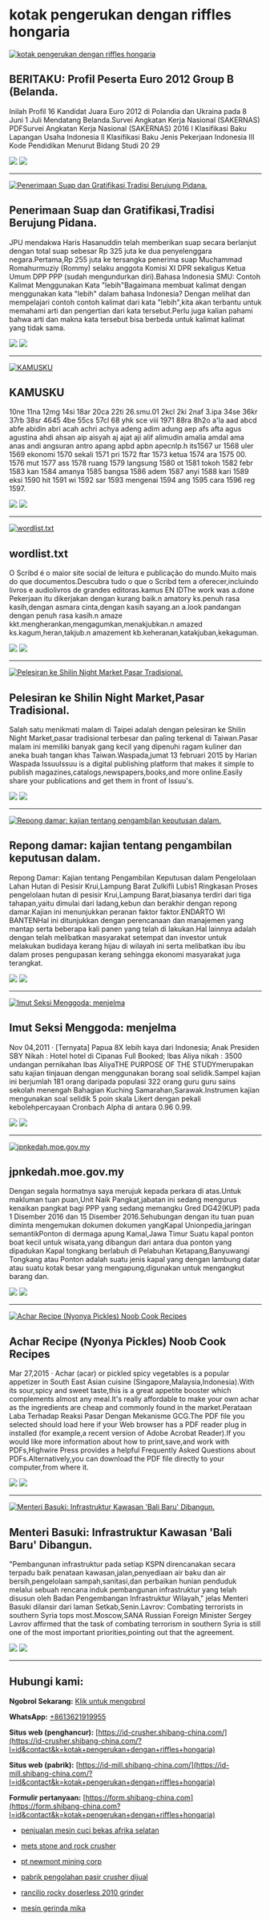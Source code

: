 # kotak pengerukan dengan riffles hongaria

<a href="https://swt.shibang-china.com/?l=id&img&k=kotak+pengerukan+dengan+riffles+hongaria" target="_blank">![kotak pengerukan dengan riffles hongaria](http://static.shibang-china.com/all-800x300/473.jpg)</a>

## BERITAKU: Profil Peserta Euro 2012 Group B (Belanda.
Inilah Profil 16 Kandidat Juara Euro 2012 di Polandia dan Ukraina pada 8 Juni 1 Juli Mendatang Belanda.Survei Angkatan Kerja Nasional (SAKERNAS) PDFSurvei Angkatan Kerja Nasional (SAKERNAS) 2016 I Klasifikasi Baku Lapangan Usaha Indonesia II Klasifikasi Baku Jenis Pekerjaan Indonesia III Kode Pendidikan Menurut Bidang Studi 20 29


<a href="https://whatsapp.shibangsoft.com/WhatsApp.php" target="_blank" title="WhatsApp">![](http://static.shibang-china.com/icon/whatsapp.png)</a> <a href="https://swt.shibang-china.com/?l=id&icon&k=kotak+pengerukan+dengan+riffles+hongaria" target="_blank">![](http://static.shibang-china.com/icon/chat-id.png)</a>

---

<a href="https://swt.shibang-china.com/?l=id&img&k=kotak+pengerukan+dengan+riffles+hongaria" target="_blank">![Penerimaan Suap dan Gratifikasi,Tradisi Berujung Pidana.](http://static.shibang-china.com/all-800x300/1447.jpg)</a>

## Penerimaan Suap dan Gratifikasi,Tradisi Berujung Pidana.
JPU mendakwa Haris Hasanuddin telah memberikan suap secara berlanjut dengan total suap sebesar Rp 325 juta ke dua penyelenggara negara.Pertama,Rp 255 juta ke tersangka penerima suap Muchammad Romahurmuziy (Rommy) selaku anggota Komisi XI DPR sekaligus Ketua Umum DPP PPP (sudah mengundurkan diri).Bahasa Indonesia SMU: Contoh Kalimat Menggunakan Kata "lebih"Bagaimana membuat kalimat dengan menggunakan kata "lebih" dalam bahasa Indonesia? Dengan melihat dan mempelajari contoh contoh kalimat dari kata "lebih",kita akan terbantu untuk memahami arti dan pengertian dari kata tersebut.Perlu juga kalian pahami bahwa arti dan makna kata tersebut bisa berbeda untuk kalimat kalimat yang tidak sama.


<a href="https://whatsapp.shibangsoft.com/WhatsApp.php" target="_blank" title="WhatsApp">![](http://static.shibang-china.com/icon/whatsapp.png)</a> <a href="https://swt.shibang-china.com/?l=id&icon&k=kotak+pengerukan+dengan+riffles+hongaria" target="_blank">![](http://static.shibang-china.com/icon/chat-id.png)</a>

---

<a href="https://swt.shibang-china.com/?l=id&img&k=kotak+pengerukan+dengan+riffles+hongaria" target="_blank">![KAMUSKU](http://static.shibang-china.com/all-800x300/1143.jpg)</a>

## KAMUSKU
10ne 11na 12mg 14si 18ar 20ca 22ti 26.smu.01 2kcl 2ki 2naf 3.ipa 34se 36kr 37rb 38sr 4645 4be 55cs 57cl 68 yhk sce viii 1971 88ra 8h2o a'la aad abcd abfe abidin abri acah achri achya adeng adim adung aep afs afta agus agustina ahdi ahsan aip aisyah aj ajat aji alif alimudin amalia amdal ama anas andi angsuran antro apang apbd apbn apecnlp.h its1567 ur 1568 uler 1569 ekonomi 1570 sekali 1571 pri 1572 ftar 1573 ketua 1574 ara 1575 00. 1576 mut 1577 ass 1578 ruang 1579 langsung 1580 ot 1581 tokoh 1582 febr 1583 kan 1584 amanya 1585 bangsa 1586 adem 1587 anyi 1588 kari 1589 eksi 1590 hit 1591 wi 1592 sar 1593 mengenai 1594 ang 1595 cara 1596 reg 1597.


<a href="https://whatsapp.shibangsoft.com/WhatsApp.php" target="_blank" title="WhatsApp">![](http://static.shibang-china.com/icon/whatsapp.png)</a> <a href="https://swt.shibang-china.com/?l=id&icon&k=kotak+pengerukan+dengan+riffles+hongaria" target="_blank">![](http://static.shibang-china.com/icon/chat-id.png)</a>

---

<a href="https://swt.shibang-china.com/?l=id&img&k=kotak+pengerukan+dengan+riffles+hongaria" target="_blank">![wordlist.txt](http://static.shibang-china.com/all-800x300/45.jpg)</a>

## wordlist.txt
O Scribd é o maior site social de leitura e publicação do mundo.Muito mais do que documentos.Descubra tudo o que o Scribd tem a oferecer,incluindo livros e audiolivros de grandes editoras.kamus EN IDThe work was a.done Pekerjaan itu dikerjakan dengan kurang baik.n amatory ks.penuh rasa kasih,dengan asmara cinta,dengan kasih sayang.an a.look pandangan dengan penuh rasa kasih.n amaze kkt.mengherankan,mengagumkan,menakjubkan.n amazed ks.kagum,heran,takjub.n amazement kb.keheranan,katakjuban,kekaguman.


<a href="https://whatsapp.shibangsoft.com/WhatsApp.php" target="_blank" title="WhatsApp">![](http://static.shibang-china.com/icon/whatsapp.png)</a> <a href="https://swt.shibang-china.com/?l=id&icon&k=kotak+pengerukan+dengan+riffles+hongaria" target="_blank">![](http://static.shibang-china.com/icon/chat-id.png)</a>

---

<a href="https://swt.shibang-china.com/?l=id&img&k=kotak+pengerukan+dengan+riffles+hongaria" target="_blank">![Pelesiran ke Shilin Night Market,Pasar Tradisional.](http://static.shibang-china.com/all-800x300/986.jpg)</a>

## Pelesiran ke Shilin Night Market,Pasar Tradisional.
Salah satu menikmati malam di Taipei adalah dengan pelesiran ke Shilin Night Market,pasar tradisional terbesar dan paling terkenal di Taiwan.Pasar malam ini memiliki banyak gang kecil yang dipenuhi ragam kuliner dan aneka buah tangan khas Taiwan.Waspada,jumat 13 februari 2015 by Harian Waspada IssuuIssuu is a digital publishing platform that makes it simple to publish magazines,catalogs,newspapers,books,and more online.Easily share your publications and get them in front of Issuu's.


<a href="https://whatsapp.shibangsoft.com/WhatsApp.php" target="_blank" title="WhatsApp">![](http://static.shibang-china.com/icon/whatsapp.png)</a> <a href="https://swt.shibang-china.com/?l=id&icon&k=kotak+pengerukan+dengan+riffles+hongaria" target="_blank">![](http://static.shibang-china.com/icon/chat-id.png)</a>

---

<a href="https://swt.shibang-china.com/?l=id&img&k=kotak+pengerukan+dengan+riffles+hongaria" target="_blank">![Repong damar: kajian tentang pengambilan keputusan dalam.](http://static.shibang-china.com/all-800x300/998.jpg)</a>

## Repong damar: kajian tentang pengambilan keputusan dalam.
Repong Damar: Kajian tentang Pengambilan Keputusan dalam Pengelolaan Lahan Hutan di Pesisir Krui,Lampung Barat Zulkifli Lubis1 Ringkasan Proses pengelolaan hutan di pesisir Krui,Lampung Barat,biasanya terdiri dari tiga tahapan,yaitu dimulai dari ladang,kebun dan berakhir dengan repong damar.Kajian ini menunjukkan peranan faktor faktor.ENDARTO WI BANTENHal ini ditunjukkan dengan perencanaan dan manajemen yang mantap serta beberapa kali panen yang telah di lakukan.Hal lainnya adalah dengan telah melibatkan masyarakat setempat dan investor untuk melakukan budidaya kerang hijau di wilayah ini serta melibatkan ibu ibu dalam proses pengupasan kerang sehingga ekonomi masyarakat juga terangkat.


<a href="https://whatsapp.shibangsoft.com/WhatsApp.php" target="_blank" title="WhatsApp">![](http://static.shibang-china.com/icon/whatsapp.png)</a> <a href="https://swt.shibang-china.com/?l=id&icon&k=kotak+pengerukan+dengan+riffles+hongaria" target="_blank">![](http://static.shibang-china.com/icon/chat-id.png)</a>

---

<a href="https://swt.shibang-china.com/?l=id&img&k=kotak+pengerukan+dengan+riffles+hongaria" target="_blank">![Imut Seksi Menggoda: menjelma](http://static.shibang-china.com/all-800x300/1070.jpg)</a>

## Imut Seksi Menggoda: menjelma
Nov 04,2011 · [Ternyata] Papua 8X lebih kaya dari Indonesia; Anak Presiden SBY Nikah : Hotel hotel di Cipanas Full Booked; Ibas Aliya nikah : 3500 undangan pernikahan Ibas AliyaTHE PURPOSE OF THE STUDYmerupakan satu kajian tinjauan dengan menggunakan borang soal selidik.Sampel kajian ini berjumlah 181 orang daripada populasi 322 orang guru guru sains sekolah menengah Bahagian Kuching Samarahan,Sarawak.Instrumen kajian mengunakan soal selidik 5 poin skala Likert dengan pekali kebolehpercayaan Cronbach Alpha di antara 0.96 0.99.


<a href="https://whatsapp.shibangsoft.com/WhatsApp.php" target="_blank" title="WhatsApp">![](http://static.shibang-china.com/icon/whatsapp.png)</a> <a href="https://swt.shibang-china.com/?l=id&icon&k=kotak+pengerukan+dengan+riffles+hongaria" target="_blank">![](http://static.shibang-china.com/icon/chat-id.png)</a>

---

<a href="https://swt.shibang-china.com/?l=id&img&k=kotak+pengerukan+dengan+riffles+hongaria" target="_blank">![jpnkedah.moe.gov.my](http://static.shibang-china.com/all-800x300/1065.jpg)</a>

## jpnkedah.moe.gov.my
Dengan segala hormatnya saya merujuk kepada perkara di atas.Untuk makluman tuan puan,Unit Naik Pangkat,jabatan ini sedang mengurus kenaikan pangkat bagi PPP yang sedang memangku Gred DG42(KUP) pada 1 Disember 2016 dan 15 Disember 2016.Sehubungan dengan itu tuan puan diminta mengemukan dokumen dokumen yangKapal Unionpedia,jaringan semantikPonton di dermaga apung Kamal,Jawa Timur Suatu kapal ponton boat kecil untuk wisata,yang dibangun dari antara dua ponton yang dipadukan Kapal tongkang berlabuh di Pelabuhan Ketapang,Banyuwangi Tongkang atau Ponton adalah suatu jenis kapal yang dengan lambung datar atau suatu kotak besar yang mengapung,digunakan untuk mengangkut barang dan.


<a href="https://whatsapp.shibangsoft.com/WhatsApp.php" target="_blank" title="WhatsApp">![](http://static.shibang-china.com/icon/whatsapp.png)</a> <a href="https://swt.shibang-china.com/?l=id&icon&k=kotak+pengerukan+dengan+riffles+hongaria" target="_blank">![](http://static.shibang-china.com/icon/chat-id.png)</a>

---

<a href="https://swt.shibang-china.com/?l=id&img&k=kotak+pengerukan+dengan+riffles+hongaria" target="_blank">![Achar Recipe (Nyonya Pickles) Noob Cook Recipes](http://static.shibang-china.com/all-800x300/509.jpg)</a>

## Achar Recipe (Nyonya Pickles) Noob Cook Recipes
Mar 27,2015 · Achar (acar) or pickled spicy vegetables is a popular appetizer in South East Asian cuisine (Singapore,Malaysia,Indonesia).With its sour,spicy and sweet taste,this is a great appetite booster which complements almost any meal.It's really affordable to make your own achar as the ingredients are cheap and commonly found in the market.Perataan Laba Terhadap Reaksi Pasar Dengan Mekanisme GCG.The PDF file you selected should load here if your Web browser has a PDF reader plug in installed (for example,a recent version of Adobe Acrobat Reader).If you would like more information about how to print,save,and work with PDFs,Highwire Press provides a helpful Frequently Asked Questions about PDFs.Alternatively,you can download the PDF file directly to your computer,from where it.


<a href="https://whatsapp.shibangsoft.com/WhatsApp.php" target="_blank" title="WhatsApp">![](http://static.shibang-china.com/icon/whatsapp.png)</a> <a href="https://swt.shibang-china.com/?l=id&icon&k=kotak+pengerukan+dengan+riffles+hongaria" target="_blank">![](http://static.shibang-china.com/icon/chat-id.png)</a>

---

<a href="https://swt.shibang-china.com/?l=id&img&k=kotak+pengerukan+dengan+riffles+hongaria" target="_blank">![Menteri Basuki: Infrastruktur Kawasan 'Bali Baru' Dibangun.](http://static.shibang-china.com/all-800x300/567.jpg)</a>

## Menteri Basuki: Infrastruktur Kawasan 'Bali Baru' Dibangun.
"Pembangunan infrastruktur pada setiap KSPN direncanakan secara terpadu baik penataan kawasan,jalan,penyediaan air baku dan air bersih,pengelolaan sampah,sanitasi,dan perbaikan hunian penduduk melalui sebuah rencana induk pembangunan infrastruktur yang telah disusun oleh Badan Pengembangan Infrastruktur Wilayah," jelas Menteri Basuki dilansir dari laman Setkab,Senin.Lavrov: Combating terrorists in southern Syria tops most.Moscow,SANA Russian Foreign Minister Sergey Lavrov affirmed that the task of combating terrorism in southern Syria is still one of the most important priorities,pointing out that the agreement.


<a href="https://whatsapp.shibangsoft.com/WhatsApp.php" target="_blank" title="WhatsApp">![](http://static.shibang-china.com/icon/whatsapp.png)</a> <a href="https://swt.shibang-china.com/?l=id&icon&k=kotak+pengerukan+dengan+riffles+hongaria" target="_blank">![](http://static.shibang-china.com/icon/chat-id.png)</a>

---
## Hubungi kami:

**Ngobrol Sekarang:** [Klik untuk mengobrol](https://swt.shibang-china.com?l=id&contact&k=kotak+pengerukan+dengan+riffles+hongaria)

**WhatsApp:**  [+8613621919955](https://whatsapp.shibangsoft.com/WhatsApp.php)

**Situs web (penghancur):** [https://id-crusher.shibang-china.com/](https://id-crusher.shibang-china.com/?l=id&contact&k=kotak+pengerukan+dengan+riffles+hongaria)

**Situs web (pabrik):** [https://id-mill.shibang-china.com/](https://id-mill.shibang-china.com/?l=id&contact&k=kotak+pengerukan+dengan+riffles+hongaria)

**Formulir pertanyaan:** [https://form.shibang-china.com](https://form.shibang-china.com?l=id&contact&k=kotak+pengerukan+dengan+riffles+hongaria)

* [penjualan mesin cuci bekas afrika selatan](../4/penjualan%20mesin%20cuci%20bekas%20afrika%20selatan.md)

* [mets stone and rock crusher](../3/mets%20stone%20and%20rock%20crusher.md)

* [pt newmont mining corp](../3/pt%20newmont%20mining%20corp.md)

* [pabrik pengolahan pasir crusher dijual](../3/pabrik%20pengolahan%20pasir%20crusher%20dijual.md)

* [rancilio rocky doserless 2010 grinder](../5/rancilio%20rocky%20doserless%202010%20grinder.md)

* [mesin gerinda mika](../1/mesin%20gerinda%20mika.md)